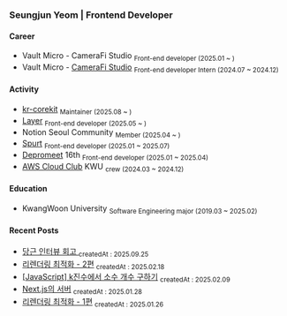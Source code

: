 ### Seungjun Yeom | Frontend Developer



#### Career

- Vault Micro - CameraFi Studio <sub>Front-end developer (2025.01 ~ )</sub>
- Vault Micro - <a href="https://studio.camerafi.com/ko/about">CameraFi Studio</a> <sub>Front-end developer Intern (2024.07 ~ 2024.12)</sub>

#### Activity

- <a href="https://www.npmjs.com/package/kr-corekit">kr-corekit</a> <sub>Maintainer (2025.08 ~ )</sub>
- <a href="https://www.layerapp.io/">Layer</a> <sub>Front-end developer (2025.05 ~ )</sub>
- Notion Seoul Community <sub>Member (2025.04 ~ )</sub>
- <a href="https://apps.apple.com/kr/app/spurt/id6743025568">Spurt</a> <sub>Front-end developer (2025.01 ~ 2025.07)</sub>
- <a href="https://www.depromeet.com/about">Depromeet</a> 16th <sub>Front-end developer (2025.01 ~ 2025.04)</sub>
- <a href="https://aws.amazon.com/ko/developer/community/students/cloudclubs/?community-captains-all.sort-by=item.additionalFields.sortPosition&community-captains-all.sort-order=asc&awsf.filter-location=*all&awsf.filter-year=*all">AWS Cloud Club</a> KWU <sub>crew (2024.03 ~ 2024.12)</sub>

#### Education

- KwangWoon University <sub>Software Engineering major (2019.03 ~ 2025.02)</sub>

<!-- <hr />
<!--[![Hits](https://hits.seeyoufarm.com/api/count/incr/badge.svg?url=https%3A%2F%2Fgithub.com%2Fprgmr99&count_bg=%2393D4D5&title_bg=%23555555&icon=&icon_color=%23E7E7E7&title=hits&edge_flat=false)](https://hits.seeyoufarm.com)-->
<!-- <a href="https://github.com/prgmr99/gitanimals">
  <img src="https://render.gitanimals.org/lines/prgmr99?pet-id=3" width="1000" height="160"/>
</a> -->

<!--[![GitGarden](https://gitgarden.marshallku.dev/?user_name=prgmr99)](https://github.com/marshallku/gitgarden) -->

#### Recent Posts
- <a href=https://yeomyeom.tistory.com/147>당근 인터뷰 회고  </a>
<sub>createdAt : 2025.09.25</sub></br>
- <a href=https://yeomyeom.tistory.com/146>리렌더링 최적화 - 2편</a>
<sub>createdAt : 2025.02.18</sub></br>
- <a href=https://yeomyeom.tistory.com/145>[JavaScript] k진수에서 소수 개수 구하기</a>
<sub>createdAt : 2025.02.09</sub></br>
- <a href=https://yeomyeom.tistory.com/144>Next.js의 서버</a>
<sub>createdAt : 2025.01.28</sub></br>
- <a href=https://yeomyeom.tistory.com/143>리렌더링 최적화 - 1편</a>
<sub>createdAt : 2025.01.26</sub></br>
